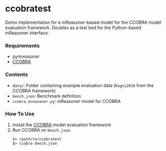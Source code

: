 ccobratest
==========

Demo implementation for a mReasoner-based model for the CCOBRA model evaluation framework. Doubles as a test bed for the Python-based mReasoner interface.

### Requirements

- pymreasoner
- [CCOBRA](https://github.com/CognitiveComputationLab/ccobra)

### Contents

- `data/`: Folder containing example evaluation data (`Ragni2016` from the CCOBRA framework)
- `bench.json`: Benchmark definition
- `ccobra_mreasoner.py`: mReasoner model for CCOBRA

### How To Use

1. Install the [CCOBRA](https://github.com/CognitiveComputationLab/ccobra) model evaluation framework
2. Run CCOBRA on `bench.json`:
   ```
   $> /path/to/ccobratest
   $> ccobra bench.json
   ```
